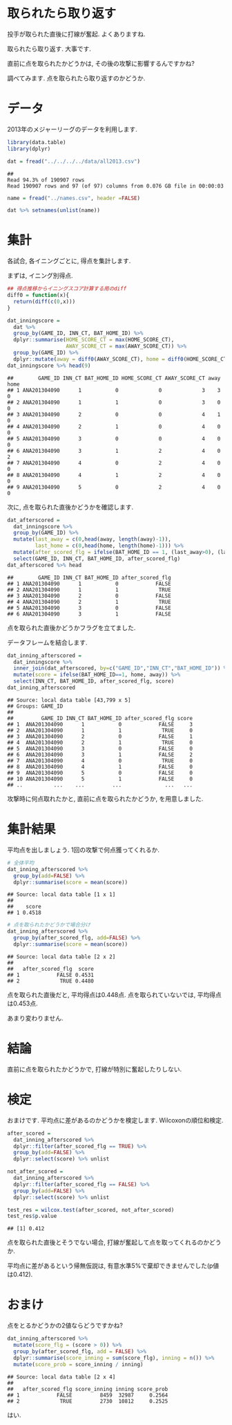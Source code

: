 取られたら取り返す
========================================================



投手が取られた直後に打線が奮起. よくありますね.

取られたら取り返す. 大事です.

直前に点を取られたかどうかは, その後の攻撃に影響するんですかね?

調べてみます. 点を取られたら取り返すのかどうか.


# データ
2013年のメジャーリーグのデータを利用します. 

```r
library(data.table)
library(dplyr)

dat = fread("../../../../data/all2013.csv")
```

```
## Read 94.3% of 190907 rowsRead 190907 rows and 97 (of 97) columns from 0.076 GB file in 00:00:03
```

```r
name = fread("../names.csv", header =FALSE)

dat %>% setnames(unlist(name))
```

# 集計

各試合, 各イニングごとに, 得点を集計します.

まずは, イニング別得点.

```r
## 得点推移からイニングスコア計算する用のdiff
diff0 = function(x){
  return(diff(c(0,x)))
}

dat_inningscore = 
  dat %>% 
  group_by(GAME_ID, INN_CT, BAT_HOME_ID) %>% 
  dplyr::summarise(HOME_SCORE_CT = max(HOME_SCORE_CT), 
                   AWAY_SCORE_CT = max(AWAY_SCORE_CT)) %>% 
  group_by(GAME_ID) %>% 
  dplyr::mutate(away = diff0(AWAY_SCORE_CT), home = diff0(HOME_SCORE_CT))
dat_inningscore %>% head(9)
```

```
##        GAME_ID INN_CT BAT_HOME_ID HOME_SCORE_CT AWAY_SCORE_CT away home
## 1 ANA201304090      1           0             0             3    3    0
## 2 ANA201304090      1           1             0             3    0    0
## 3 ANA201304090      2           0             0             4    1    0
## 4 ANA201304090      2           1             0             4    0    0
## 5 ANA201304090      3           0             0             4    0    0
## 6 ANA201304090      3           1             2             4    0    2
## 7 ANA201304090      4           0             2             4    0    0
## 8 ANA201304090      4           1             2             4    0    0
## 9 ANA201304090      5           0             2             4    0    0
```

次に, 点を取られた直後かどうかを確認します.

```r
dat_afterscored =
  dat_inningscore %>% 
  group_by(GAME_ID) %>% 
  mutate(last_away = c(0,head(away, length(away)-1)), 
         last_home = c(0,head(home, length(home)-1))) %>% 
  mutate(after_scored_flg = ifelse(BAT_HOME_ID == 1, (last_away>0), (last_home>0))) %>% 
  select(GAME_ID, INN_CT, BAT_HOME_ID, after_scored_flg)
dat_afterscored %>% head
```

```
##        GAME_ID INN_CT BAT_HOME_ID after_scored_flg
## 1 ANA201304090      1           0            FALSE
## 2 ANA201304090      1           1             TRUE
## 3 ANA201304090      2           0            FALSE
## 4 ANA201304090      2           1             TRUE
## 5 ANA201304090      3           0            FALSE
## 6 ANA201304090      3           1            FALSE
```
点を取られた直後かどうかフラグを立てました. 

データフレームを結合します.

```r
dat_inning_afterscored = 
  dat_inningscore %>% 
  inner_join(dat_afterscored, by=c("GAME_ID","INN_CT","BAT_HOME_ID")) %>%
  mutate(score = ifelse(BAT_HOME_ID==1, home, away)) %>% 
  select(INN_CT, BAT_HOME_ID, after_scored_flg, score)
dat_inning_afterscored
```

```
## Source: local data table [43,799 x 5]
## Groups: GAME_ID
## 
##         GAME_ID INN_CT BAT_HOME_ID after_scored_flg score
## 1  ANA201304090      1           0            FALSE     3
## 2  ANA201304090      1           1             TRUE     0
## 3  ANA201304090      2           0            FALSE     1
## 4  ANA201304090      2           1             TRUE     0
## 5  ANA201304090      3           0            FALSE     0
## 6  ANA201304090      3           1            FALSE     2
## 7  ANA201304090      4           0             TRUE     0
## 8  ANA201304090      4           1            FALSE     0
## 9  ANA201304090      5           0            FALSE     0
## 10 ANA201304090      5           1            FALSE     0
## ..          ...    ...         ...              ...   ...
```
攻撃時に何点取れたかと, 直前に点を取られたかどうか, を用意しました.

# 集計結果
平均点を出しましょう. 1回の攻撃で何点獲ってくれるか.

```r
# 全体平均
dat_inning_afterscored %>% 
  group_by(add=FALSE) %>% 
  dplyr::summarise(score = mean(score))
```

```
## Source: local data table [1 x 1]
## 
##    score
## 1 0.4518
```

```r
# 点を取られたかどうかで場合分け
dat_inning_afterscored %>% 
  group_by(after_scored_flg, add=FALSE) %>%
  dplyr::summarise(score = mean(score))
```

```
## Source: local data table [2 x 2]
## 
##   after_scored_flg  score
## 1            FALSE 0.4531
## 2             TRUE 0.4480
```

点を取られた直後だと, 平均得点は0.448点. 
点を取られていないでは, 平均得点は0.453点. 

あまり変わりません. 

# 結論

直前に点を取られたかどうかで, 打線が特別に奮起したりしない.

# 検定

おまけです. 平均点に差があるのかどうかを検定します.
Wilcoxonの順位和検定. 


```r
after_scored = 
  dat_inning_afterscored %>% 
  dplyr::filter(after_scored_flg == TRUE) %>% 
  group_by(add=FALSE) %>%
  dplyr::select(score) %>% unlist

not_after_scored = 
  dat_inning_afterscored %>% 
  dplyr::filter(after_scored_flg == FALSE) %>% 
  group_by(add=FALSE) %>%
  dplyr::select(score) %>% unlist

test_res = wilcox.test(after_scored, not_after_scored)
test_res$p.value
```

```
## [1] 0.412
```
点を取られた直後とそうでない場合, 
打線が奮起して点を取ってくれるのかどうか. 

平均点に差があるという帰無仮説は, 有意水準5%で棄却できませんでした(p値は0.412).

# おまけ

点をとるかどうかの2値ならどうですかね?

```r
dat_inning_afterscored %>%
  mutate(score_flg = (score > 0)) %>% 
  group_by(after_scored_flg, add = FALSE) %>% 
  dplyr::summarise(score_inning = sum(score_flg), inning = n()) %>% 
  mutate(score_prob = score_inning / inning)  
```

```
## Source: local data table [2 x 4]
## 
##   after_scored_flg score_inning inning score_prob
## 1            FALSE         8459  32987     0.2564
## 2             TRUE         2730  10812     0.2525
```
はい.
